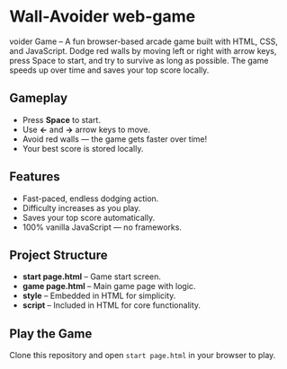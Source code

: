 # Wall-Avoider web-game
voider Game – A fun browser-based arcade game built with HTML, CSS, and JavaScript. Dodge red walls by moving left or right with arrow keys, press Space to start, and try to survive as long as possible. The game speeds up over time and saves your top score locally.

## Gameplay
- Press **Space** to start.
- Use **←** and **→** arrow keys to move.
- Avoid red walls — the game gets faster over time!
- Your best score is stored locally.

## Features
- Fast-paced, endless dodging action.
- Difficulty increases as you play.
- Saves your top score automatically.
- 100% vanilla JavaScript — no frameworks.

## Project Structure
- **start page.html** – Game start screen.
- **game page.html** – Main game page with logic.
- **style** – Embedded in HTML for simplicity.
- **script** – Included in HTML for core functionality.

## Play the Game
Clone this repository and open `start page.html` in your browser to play.
